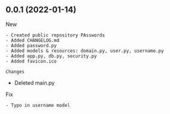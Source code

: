 0.0.1 (2022-01-14)
------------------

New
~~~
- Created public repository PAsswords
- Added CHANGELOG.md
- Added password.py
- Added models & resources: domain.py, user.py, username.py
- Added app.py, db.py, security.py
- Added favicon.ico

Changes
~~~~~~~
- Deleted main.py

Fix
~~~
- Typo in username model